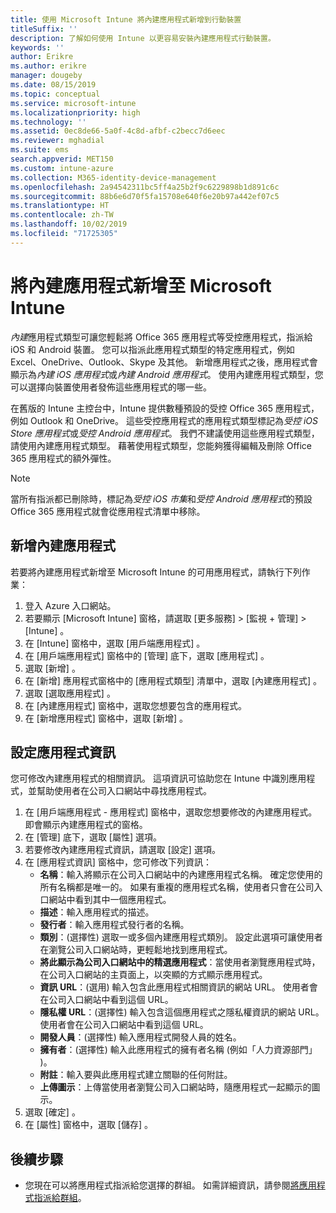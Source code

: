 ```yaml
---
title: 使用 Microsoft Intune 將內建應用程式新增到行動裝置
titleSuffix: ''
description: 了解如何使用 Intune 以更容易安裝內建應用程式行動裝置。
keywords: ''
author: Erikre
ms.author: erikre
manager: dougeby
ms.date: 08/15/2019
ms.topic: conceptual
ms.service: microsoft-intune
ms.localizationpriority: high
ms.technology: ''
ms.assetid: 0ec8de66-5a0f-4c8d-afbf-c2becc7d6eec
ms.reviewer: mghadial
ms.suite: ems
search.appverid: MET150
ms.custom: intune-azure
ms.collection: M365-identity-device-management
ms.openlocfilehash: 2a94542311bc5ff4a25b2f9c6229898b1d891c6c
ms.sourcegitcommit: 88b6e6d70f5fa15708e640f6e20b97a442ef07c5
ms.translationtype: HT
ms.contentlocale: zh-TW
ms.lasthandoff: 10/02/2019
ms.locfileid: "71725305"
---
```

# <a name="add-built-in-apps-to-microsoft-intune"></a>將內建應用程式新增至 Microsoft Intune

*內建*應用程式類型可讓您輕鬆將 Office 365 應用程式等受控應用程式，指派給 iOS 和 Android 裝置。 您可以指派此應用程式類型的特定應用程式，例如 Excel、OneDrive、Outlook、Skype 及其他。 新增應用程式之後，應用程式會顯示為*內建 iOS 應用程式*或*內建 Android 應用程式*。 使用內建應用程式類型，您可以選擇向裝置使用者發佈這些應用程式的哪一些。

在舊版的 Intune 主控台中，Intune 提供數種預設的受控 Office 365 應用程式，例如 Outlook 和 OneDrive。 這些受控應用程式的應用程式類型標記為*受控 iOS Store 應用程式*或*受控 Android 應用程式*。 我們不建議使用這些應用程式類型，請使用內建應用程式類型。 藉著使用程式類型，您能夠獲得編輯及刪除 Office 365 應用程式的額外彈性。

>[!NOTE]
>當所有指派都已刪除時，標記為*受控 iOS 市集*和*受控 Android 應用程式*的預設 Office 365 應用程式就會從應用程式清單中移除。

## <a name="add-a-built-in-app"></a>新增內建應用程式

若要將內建應用程式新增至 Microsoft Intune 的可用應用程式，請執行下列作業：
1. 登入 Azure 入口網站。
2. 若要顯示 [Microsoft Intune] 窗格，請選取 [更多服務]   > [監視 + 管理]   > [Intune]  。
3. 在 [Intune]  窗格中，選取 [用戶端應用程式]  。
4. 在 [用戶端應用程式]  窗格中的 [管理]  底下，選取 [應用程式]  。
5. 選取 [新增]  。
6. 在 [新增]  應用程式窗格中的 [應用程式類型]  清單中，選取 [內建應用程式]  。
7. 選取 [選取應用程式]  。
8. 在 [內建應用程式]  窗格中，選取您想要包含的應用程式。
9. 在 [新增應用程式]  窗格中，選取 [新增]  。


## <a name="configure-app-information"></a>設定應用程式資訊

您可修改內建應用程式的相關資訊。 這項資訊可協助您在 Intune 中識別應用程式，並幫助使用者在公司入口網站中尋找應用程式。
1. 在 [用戶端應用程式 - 應用程式]  窗格中，選取您想要修改的內建應用程式。  
    即會顯示內建應用程式的窗格。
2. 在 [管理]  底下，選取 [屬性]  選項。
3. 若要修改內建應用程式資訊，請選取 [設定]  選項。
4. 在 [應用程式資訊]  窗格中，您可修改下列資訊：
    - **名稱**：輸入將顯示在公司入口網站中的內建應用程式名稱。 確定您使用的所有名稱都是唯一的。 如果有重複的應用程式名稱，使用者只會在公司入口網站中看到其中一個應用程式。
    - **描述**：輸入應用程式的描述。 
    - **發行者**：輸入應用程式發行者的名稱。
    - **類別**：(選擇性) 選取一或多個內建應用程式類別。 設定此選項可讓使用者在瀏覽公司入口網站時，更輕鬆地找到應用程式。
    - **將此顯示為公司入口網站中的精選應用程式**：當使用者瀏覽應用程式時，在公司入口網站的主頁面上，以突顯的方式顯示應用程式。
    - **資訊 URL**：(選用) 輸入包含此應用程式相關資訊的網站 URL。 使用者會在公司入口網站中看到這個 URL。
    - **隱私權 URL**：(選擇性) 輸入包含這個應用程式之隱私權資訊的網站 URL。 使用者會在公司入口網站中看到這個 URL。
    - **開發人員**：(選擇性) 輸入應用程式開發人員的姓名。
    - **擁有者**：(選擇性) 輸入此應用程式的擁有者名稱 (例如「人力資源部門」  )。
    - **附註**：輸入要與此應用程式建立關聯的任何附註。
    - **上傳圖示**：上傳當使用者瀏覽公司入口網站時，隨應用程式一起顯示的圖示。
4. 選取 [確定]  。
5. 在 [屬性]  窗格中，選取 [儲存]  。

## <a name="next-steps"></a>後續步驟

- 您現在可以將應用程式指派給您選擇的群組。 如需詳細資訊，請參閱[將應用程式指派給群組](apps-deploy.md)。
